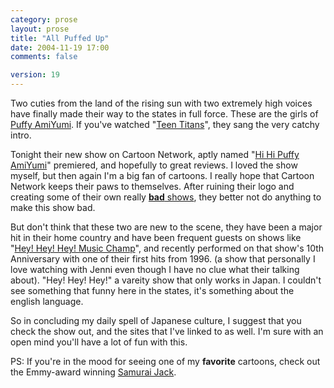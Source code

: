 ```yaml
---
category: prose
layout: prose
title: "All Puffed Up"
date: 2004-11-19 17:00
comments: false

version: 19
---
```


Two cuties from the land of the rising sun with two extremely high voices have finally made their way to the states in full force. These are the girls of [Puffy AmiYumi][1]. If you've watched "[Teen Titans][2]", they sang the very catchy intro.

Tonight their new show on Cartoon Network, aptly named "[Hi Hi Puffy AmiYumi][3]" premiered, and hopefully to great reviews. I loved the show myself, but then again I'm a big fan of cartoons. I really hope that Cartoon Network keeps their paws to themselves. After ruining their logo and creating some of their own really [**bad** shows][4], they better not do anything to make this show bad.

But don't think that these two are new to the scene, they have been a major hit in their home country and have been frequent guests on shows like "[Hey! Hey! Hey! Music Champ][5]", and recently performed on that show's 10th Anniversary with one of their first hits from 1996. (a show that personally I love watching with Jenni even though I have no clue what their talking about). "Hey! Hey! Hey!" a vareity show that only works in Japan. I couldn't see something that funny here in the states, it's something about the english language.

So in concluding my daily spell of Japanese culture, I suggest that you check the show out, and the sites that I've linked to as well. I'm sure with an open mind you'll have a lot of fun with this.

PS: If you're in the mood for seeing one of my **favorite** cartoons, check out the Emmy-award winning [Samurai Jack][6].

[1]: http://www.puffyamiyumi.com/
[2]: http://www.cartoonnetwork.com/tv_shows/titans/index.html
[3]: http://www.cartoonnetwork.com/tv_shows/puffyamiyumi/index.html
[4]: http://www.cartoonnetwork.com/tv_shows/megasxlr/index.html
[5]: http://www.fujiint.co.jp/HEY/
[6]: http://www.cartoonnetwork.com/tv_shows/samuraijack/index.html
